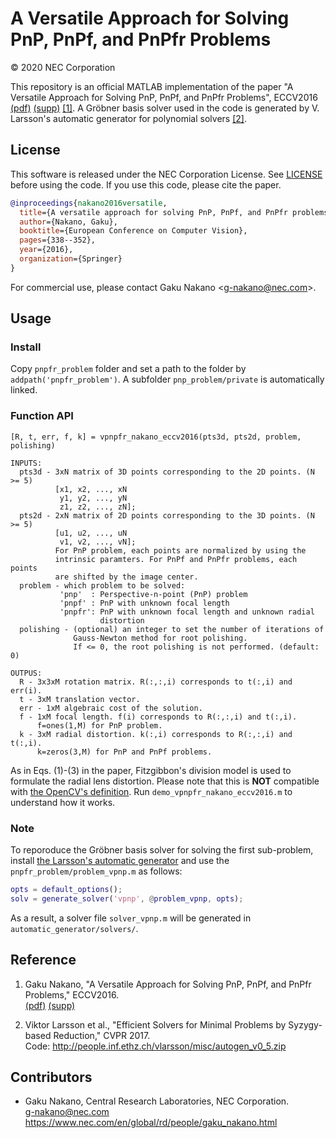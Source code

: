 # A Versatile Approach for Solving PnP, PnPf, and PnPfr Problems

&copy; 2020 NEC Corporation

This repository is an official MATLAB implementation of the paper "A Versatile Approach for Solving PnP, PnPf, and PnPfr Problems", ECCV2016 [(pdf)](https://jpn.nec.com/rd/people/docs/eccv2016_nakano.pdf) [(supp)](https://jpn.nec.com/rd/people/docs/eccv2016_appendix_nakano.pdf) [\[1\]](#reference).
A Gr&ouml;bner basis solver used in the code is generated by V. Larsson's automatic generator for polynomial solvers [\[2\]](#reference).

## License

This software is released under the NEC Corporation License.
See [LICENSE](https://github.com/g9nkn/pnpfr_problem/LICENSE) before using the code. If you use this code, please cite the paper.

```bibtex
@inproceedings{nakano2016versatile,
  title={A versatile approach for solving PnP, PnPf, and PnPfr problems},
  author={Nakano, Gaku},
  booktitle={European Conference on Computer Vision},
  pages={338--352},
  year={2016},
  organization={Springer}
}
```

For commercial use, please contact Gaku Nakano \<g-nakano@nec.com\>.

## Usage

### Install

Copy `pnpfr_problem` folder and set a path to the folder by `addpath('pnpfr_problem')`. A subfolder `pnp_problem/private` is automatically linked.

### Function API

```
[R, t, err, f, k] = vpnpfr_nakano_eccv2016(pts3d, pts2d, problem, polishing)

INPUTS:
  pts3d - 3xN matrix of 3D points corresponding to the 2D points. (N >= 5)
          [x1, x2, ..., xN
           y1, y2, ..., yN
           z1, z2, ..., zN];
  pts2d - 2xN matrix of 2D points corresponding to the 3D points. (N >= 5)
          [u1, u2, ..., uN
           v1, v2, ..., vN];
          For PnP problem, each points are normalized by using the
          intrinsic paramters. For PnPf and PnPfr problems, each points
          are shifted by the image center.
  problem - which problem to be solved:
           'pnp'  : Perspective-n-point (PnP) problem 
           'pnpf' : PnP with unknown focal length
           'pnpfr': PnP with unknown focal length and unknown radial
                    distortion
  polishing - (optional) an integer to set the number of iterations of
              Gauss-Newton method for root polishing.
              If <= 0, the root polishing is not performed. (default: 0)

OUTPUS:
  R - 3x3xM rotation matrix. R(:,:,i) corresponds to t(:,i) and err(i).
  t - 3xM translation vector.
  err - 1xM algebraic cost of the solution.
  f - 1xM focal length. f(i) corresponds to R(:,:,i) and t(:,i).
      f=ones(1,M) for PnP problem.
  k - 3xM radial distortion. k(:,i) corresponds to R(:,:,i) and t(:,i).
      k=zeros(3,M) for PnP and PnPf problems.
```

As in Eqs. (1)-(3) in the paper, Fitzgibbon's division model is used to formulate the radial lens distortion. Please note that this is **NOT** compatible with [the OpenCV's definition](https://docs.opencv.org/master/d9/d0c/group__calib3d.html). Run `demo_vpnpfr_nakano_eccv2016.m` to understand how it works.

### Note

To reporoduce the Gr&ouml;bner basis solver for solving the first sub-problem, install [the Larsson's automatic generator](<http://people.inf.ethz.ch/vlarsson/misc/autogen_v0_5.zip>) and use the `pnpfr_problem/problem_vpnp.m` as follows:

```matlab
opts = default_options();
solv = generate_solver('vpnp', @problem_vpnp, opts);
```

As a result, a solver file `solver_vpnp.m` will be generated in `automatic_generator/solvers/`.

## Reference

1. Gaku Nakano, "A Versatile Approach for Solving PnP, PnPf, and PnPfr Problems," ECCV2016.  
[(pdf)](https://jpn.nec.com/rd/people/docs/eccv2016_nakano.pdf)
[(supp)](https://jpn.nec.com/rd/people/docs/eccv2016_appendix_nakano.pdf)

2. Viktor Larsson et al., "Efficient Solvers for Minimal Problems by Syzygy-based Reduction," CVPR 2017.  
Code: <http://people.inf.ethz.ch/vlarsson/misc/autogen_v0_5.zip>

## Contributors

- Gaku Nakano, Central Research Laboratories, NEC Corporation.  
<g-nakano@nec.com>  
<https://www.nec.com/en/global/rd/people/gaku_nakano.html>
